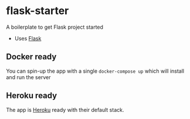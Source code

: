 # flask-starter
A boilerplate to get Flask project started

* Uses [Flask](http://flask.pocoo.org)

## Docker ready

You can spin-up the app with a single `docker-compose up` which will install and run the server

## Heroku ready

The app is [Heroku](https://www.heroku.com/) ready with their default stack.
